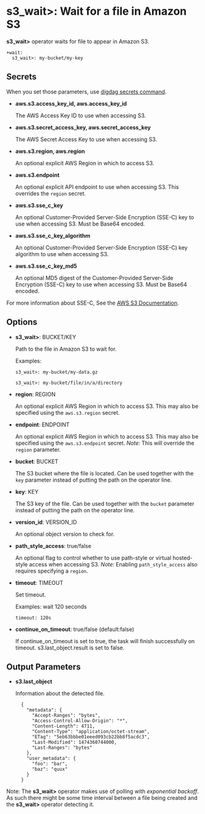 # s3_wait>: Wait for a file in Amazon S3

**s3_wait>** operator waits for file to appear in Amazon S3.

    +wait:
      s3_wait>: my-bucket/my-key

## Secrets

When you set those parameters, use [digdag secrets command](https://docs.digdag.io/command_reference.html#secrets).

* **aws.s3.access_key_id, aws.access_key_id**

  The AWS Access Key ID to use when accessing S3.

* **aws.s3.secret_access_key, aws.secret_access_key**

  The AWS Secret Access Key to use when accessing S3.

* **aws.s3.region, aws.region**

  An optional explicit AWS Region in which to access S3.

* **aws.s3.endpoint**

  An optional explicit API endpoint to use when accessing S3. This overrides the `region` secret.

* **aws.s3.sse_c_key**

  An optional Customer-Provided Server-Side Encryption (SSE-C) key to use when accessing S3. Must be Base64 encoded.

* **aws.s3.sse_c_key_algorithm**

  An optional Customer-Provided Server-Side Encryption (SSE-C) key algorithm to use when accessing S3.

* **aws.s3.sse_c_key_md5**

  An optional MD5 digest of the Customer-Provided Server-Side Encryption (SSE-C) key to use when accessing S3. Must be Base64 encoded.

For more information about SSE-C, See the [AWS S3 Documentation](http://docs.aws.amazon.com/AmazonS3/latest/dev/ServerSideEncryptionCustomerKeys.html).

## Options

* **s3_wait>**: BUCKET/KEY

  Path to the file in Amazon S3 to wait for.

  Examples:

  ```
  s3_wait>: my-bucket/my-data.gz
  ```

  ```
  s3_wait>: my-bucket/file/in/a/directory
  ```

* **region**: REGION

  An optional explicit AWS Region in which to access S3. This may also be specified using the `aws.s3.region` secret.

* **endpoint**: ENDPOINT

  An optional explicit AWS Region in which to access S3. This may also be specified using the `aws.s3.endpoint` secret.
  *Note:* This will override the `region` parameter.

* **bucket**: BUCKET

  The S3 bucket where the file is located. Can be used together with the `key` parameter instead of putting the path on the operator line.

* **key**: KEY

  The S3 key of the file. Can be used together with the `bucket` parameter instead of putting the path on the operator line.

* **version_id**: VERSION_ID

  An optional object version to check for.

* **path_style_access**: true/false

  An optional flag to control whether to use path-style or virtual hosted-style access when accessing S3.
  *Note:* Enabling `path_style_access` also requires specifying a `region`.

* **timeout**: TIMEOUT

  Set timeout.

  Examples: wait 120 seconds

  ```
  timeout: 120s
  ```

* **continue_on_timeout**: true/false (default:false)

  If continue_on_timeout is set to true, the task will finish successfully on timeout.
  s3.last_object.result is set to false.

## Output Parameters

* **s3.last_object**

  Information about the detected file.

        {
          "metadata": {
            "Accept-Ranges": "bytes",
            "Access-Control-Allow-Origin": "*",
            "Content-Length": 4711,
            "Content-Type": "application/octet-stream",
            "ETag": "5eb63bbbe01eeed093cb22bb8f5acdc3",
            "Last-Modified": 1474360744000,
            "Last-Ranges": "bytes"
          },
          "user_metadata": {
            "foo": "bar",
            "baz": "quux"
          }
        }

Note: The **s3_wait>** operator makes use of polling with *exponential backoff*. As such there might be some time interval between a file being created and the **s3_wait>** operator detecting it.

